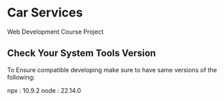 # Car Services
Web Development Course Project

## Check Your System Tools Version
To Ensure compatible developing make sure to have same versions of the following:

npx : 10.9.2
node : 22.14.0
